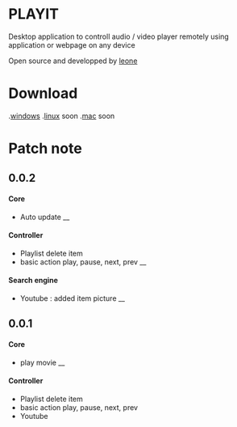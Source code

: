 # PLAYIT
Desktop application to controll audio / video player remotely using application or webpage on any device

Open source and developped by [leone](http://leone-dev.com/)

# Download
.[windows](http://leone-dev.com/playit)
.[linux](http://leone-dev.com/playit) soon
.[mac](http://leone-dev.com/playit) soon

# Patch note
## 0.0.2
#### Core
- Auto update __
#### Controller
- Playlist delete item
- basic action play, pause, next, prev __
#### Search engine
- Youtube : added item picture __
## 0.0.1
#### Core
- play movie __
#### Controller
- Playlist delete item
- basic action play, pause, next, prev
- Youtube